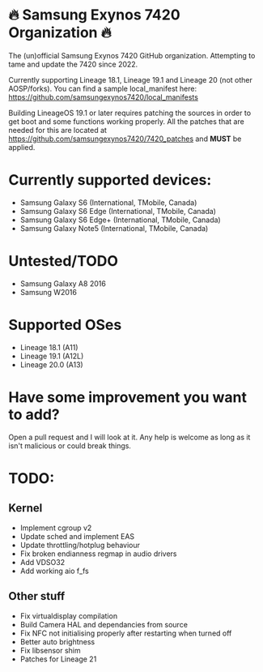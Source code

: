 # 🔥 Samsung Exynos 7420 Organization 🔥
The (un)official Samsung Exynos 7420 GitHub organization. Attempting to tame and update the 7420 since 2022.

Currently supporting Lineage 18.1, Lineage 19.1 and Lineage 20 (not other AOSP/forks). You can find a sample local_manifest here: <https://github.com/samsungexynos7420/local_manifests>

Building LineageOS 19.1 or later requires patching the sources in order to get boot and some functions working properly. All the patches that are needed for this are located at <https://github.com/samsungexynos7420/7420_patches> and **MUST** be applied. 

# Currently supported devices:
- Samsung Galaxy S6 (International, TMobile, Canada)
- Samsung Galaxy S6 Edge (International, TMobile, Canada)
- Samsung Galaxy S6 Edge+ (International, TMobile, Canada)
- Samsung Galaxy Note5 (International, TMobile, Canada)

# Untested/TODO
- Samsung Galaxy A8 2016
- Samsung W2016

# Supported OSes
- Lineage 18.1 (A11)
- Lineage 19.1 (A12L)
- Lineage 20.0 (A13)

# Have some improvement you want to add?
Open a pull request and I will look at it. Any help is welcome as long as it isn't malicious or could break things. 

# TODO:
## Kernel
- Implement cgroup v2 
- Update sched and implement EAS
- Update throttling/hotplug behaviour
- Fix broken endianness regmap in audio drivers
- Add VDSO32
- Add working aio f_fs

## Other stuff
- Fix virtualdisplay compilation
- Build Camera HAL and dependancies from source
- Fix NFC not initialising properly after restarting when turned off
- Better auto brightness
- Fix libsensor shim
- Patches for Lineage 21 
